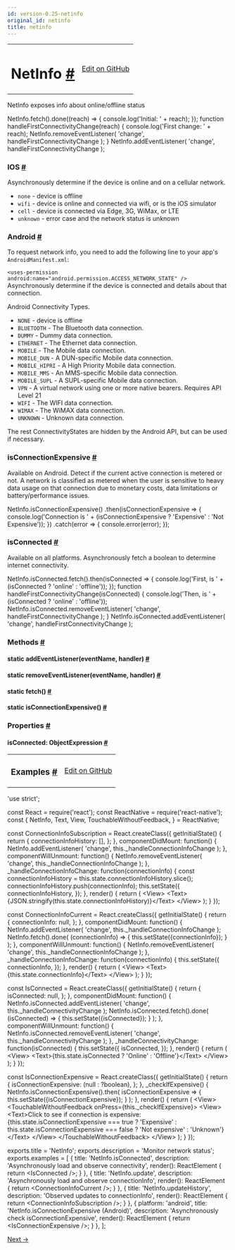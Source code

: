 ```yaml
---
id: version-0.25-netinfo
original_id: netinfo
title: netinfo
---
```

<a id="content"></a><table width="100%"><tbody><tr><td><h1><a class="anchor" name="netinfo"></a>NetInfo <a class="hash-link" href="docs/netinfo.html#netinfo">#</a></h1></td><td style="text-align:right;"><a target="_blank" href="https://github.com/facebook/react-native/blob/master/Libraries/Network/NetInfo.js">Edit on GitHub</a></td></tr></tbody></table><div><div><p>NetInfo exposes info about online/offline status</p><div class="prism language-javascript">NetInfo<span class="token punctuation">.</span><span class="token function">fetch<span class="token punctuation">(</span></span><span class="token punctuation">)</span><span class="token punctuation">.</span><span class="token function">done<span class="token punctuation">(</span></span><span class="token punctuation">(</span>reach<span class="token punctuation">)</span> <span class="token operator">=</span><span class="token operator">&gt;</span> <span class="token punctuation">{</span>
  console<span class="token punctuation">.</span><span class="token function">log<span class="token punctuation">(</span></span><span class="token string">'Initial: '</span> <span class="token operator">+</span> reach<span class="token punctuation">)</span><span class="token punctuation">;</span>
<span class="token punctuation">}</span><span class="token punctuation">)</span><span class="token punctuation">;</span>
<span class="token keyword">function</span> <span class="token function">handleFirstConnectivityChange<span class="token punctuation">(</span></span>reach<span class="token punctuation">)</span> <span class="token punctuation">{</span>
  console<span class="token punctuation">.</span><span class="token function">log<span class="token punctuation">(</span></span><span class="token string">'First change: '</span> <span class="token operator">+</span> reach<span class="token punctuation">)</span><span class="token punctuation">;</span>
  NetInfo<span class="token punctuation">.</span><span class="token function">removeEventListener<span class="token punctuation">(</span></span>
    <span class="token string">'change'</span><span class="token punctuation">,</span>
    handleFirstConnectivityChange
  <span class="token punctuation">)</span><span class="token punctuation">;</span>
<span class="token punctuation">}</span>
NetInfo<span class="token punctuation">.</span><span class="token function">addEventListener<span class="token punctuation">(</span></span>
  <span class="token string">'change'</span><span class="token punctuation">,</span>
  handleFirstConnectivityChange
<span class="token punctuation">)</span><span class="token punctuation">;</span></div><h3><a class="anchor" name="ios"></a>IOS <a class="hash-link" href="docs/netinfo.html#ios">#</a></h3><p>Asynchronously determine if the device is online and on a cellular network.</p><ul><li><code>none</code> - device is offline</li><li><code>wifi</code> - device is online and connected via wifi, or is the iOS simulator</li><li><code>cell</code> - device is connected via Edge, 3G, WiMax, or LTE</li><li><code>unknown</code> - error case and the network status is unknown</li></ul><h3><a class="anchor" name="android"></a>Android <a class="hash-link" href="docs/netinfo.html#android">#</a></h3><p>To request network info, you need to add the following line to your
app's <code>AndroidManifest.xml</code>:</p><p><code>&lt;uses-permission android:name="android.permission.ACCESS_NETWORK_STATE" /&gt;</code>
Asynchronously determine if the device is connected and details about that connection.</p><p>Android Connectivity Types.</p><ul><li><code>NONE</code> - device is offline</li><li><code>BLUETOOTH</code> - The Bluetooth data connection.</li><li><code>DUMMY</code> -  Dummy data connection.</li><li><code>ETHERNET</code> - The Ethernet data connection.</li><li><code>MOBILE</code> - The Mobile data connection.</li><li><code>MOBILE_DUN</code> - A DUN-specific Mobile data connection.</li><li><code>MOBILE_HIPRI</code> - A High Priority Mobile data connection.</li><li><code>MOBILE_MMS</code> - An MMS-specific Mobile data connection.</li><li><code>MOBILE_SUPL</code> -  A SUPL-specific Mobile data connection.</li><li><code>VPN</code> -  A virtual network using one or more native bearers. Requires API Level 21</li><li><code>WIFI</code> - The WIFI data connection.</li><li><code>WIMAX</code> -  The WiMAX data connection.</li><li><code>UNKNOWN</code> - Unknown data connection.</li></ul><p>The rest ConnectivityStates are hidden by the Android API, but can be used if necessary.</p><h3><a class="anchor" name="isconnectionexpensive"></a>isConnectionExpensive <a class="hash-link" href="docs/netinfo.html#isconnectionexpensive">#</a></h3><p>Available on Android. Detect if the current active connection is metered or not. A network is
classified as metered when the user is sensitive to heavy data usage on that connection due to
monetary costs, data limitations or battery/performance issues.</p><div class="prism language-javascript">NetInfo<span class="token punctuation">.</span><span class="token function">isConnectionExpensive<span class="token punctuation">(</span></span><span class="token punctuation">)</span>
<span class="token punctuation">.</span><span class="token function">then<span class="token punctuation">(</span></span>isConnectionExpensive <span class="token operator">=</span><span class="token operator">&gt;</span> <span class="token punctuation">{</span>
  console<span class="token punctuation">.</span><span class="token function">log<span class="token punctuation">(</span></span><span class="token string">'Connection is '</span> <span class="token operator">+</span> <span class="token punctuation">(</span>isConnectionExpensive <span class="token operator">?</span> <span class="token string">'Expensive'</span> <span class="token punctuation">:</span> <span class="token string">'Not Expensive'</span><span class="token punctuation">)</span><span class="token punctuation">)</span><span class="token punctuation">;</span>
<span class="token punctuation">}</span><span class="token punctuation">)</span>
<span class="token punctuation">.</span><span class="token keyword">catch</span><span class="token punctuation">(</span>error <span class="token operator">=</span><span class="token operator">&gt;</span> <span class="token punctuation">{</span>
  console<span class="token punctuation">.</span><span class="token function">error<span class="token punctuation">(</span></span>error<span class="token punctuation">)</span><span class="token punctuation">;</span>
<span class="token punctuation">}</span><span class="token punctuation">)</span><span class="token punctuation">;</span></div><h3><a class="anchor" name="isconnected"></a>isConnected <a class="hash-link" href="docs/netinfo.html#isconnected">#</a></h3><p>Available on all platforms. Asynchronously fetch a boolean to determine
internet connectivity.</p><div class="prism language-javascript">NetInfo<span class="token punctuation">.</span>isConnected<span class="token punctuation">.</span><span class="token function">fetch<span class="token punctuation">(</span></span><span class="token punctuation">)</span><span class="token punctuation">.</span><span class="token function">then<span class="token punctuation">(</span></span>isConnected <span class="token operator">=</span><span class="token operator">&gt;</span> <span class="token punctuation">{</span>
  console<span class="token punctuation">.</span><span class="token function">log<span class="token punctuation">(</span></span><span class="token string">'First, is '</span> <span class="token operator">+</span> <span class="token punctuation">(</span>isConnected <span class="token operator">?</span> <span class="token string">'online'</span> <span class="token punctuation">:</span> <span class="token string">'offline'</span><span class="token punctuation">)</span><span class="token punctuation">)</span><span class="token punctuation">;</span>
<span class="token punctuation">}</span><span class="token punctuation">)</span><span class="token punctuation">;</span>
<span class="token keyword">function</span> <span class="token function">handleFirstConnectivityChange<span class="token punctuation">(</span></span>isConnected<span class="token punctuation">)</span> <span class="token punctuation">{</span>
  console<span class="token punctuation">.</span><span class="token function">log<span class="token punctuation">(</span></span><span class="token string">'Then, is '</span> <span class="token operator">+</span> <span class="token punctuation">(</span>isConnected <span class="token operator">?</span> <span class="token string">'online'</span> <span class="token punctuation">:</span> <span class="token string">'offline'</span><span class="token punctuation">)</span><span class="token punctuation">)</span><span class="token punctuation">;</span>
  NetInfo<span class="token punctuation">.</span>isConnected<span class="token punctuation">.</span><span class="token function">removeEventListener<span class="token punctuation">(</span></span>
    <span class="token string">'change'</span><span class="token punctuation">,</span>
    handleFirstConnectivityChange
  <span class="token punctuation">)</span><span class="token punctuation">;</span>
<span class="token punctuation">}</span>
NetInfo<span class="token punctuation">.</span>isConnected<span class="token punctuation">.</span><span class="token function">addEventListener<span class="token punctuation">(</span></span>
  <span class="token string">'change'</span><span class="token punctuation">,</span>
  handleFirstConnectivityChange
<span class="token punctuation">)</span><span class="token punctuation">;</span></div></div><span><h3><a class="anchor" name="methods"></a>Methods <a class="hash-link" href="docs/netinfo.html#methods">#</a></h3><div class="props"><div class="prop"><h4 class="propTitle"><a class="anchor" name="addeventlistener"></a><span class="propType">static </span>addEventListener<span class="propType">(eventName, handler)</span> <a class="hash-link" href="docs/netinfo.html#addeventlistener">#</a></h4></div><div class="prop"><h4 class="propTitle"><a class="anchor" name="removeeventlistener"></a><span class="propType">static </span>removeEventListener<span class="propType">(eventName, handler)</span> <a class="hash-link" href="docs/netinfo.html#removeeventlistener">#</a></h4></div><div class="prop"><h4 class="propTitle"><a class="anchor" name="fetch"></a><span class="propType">static </span>fetch<span class="propType">()</span> <a class="hash-link" href="docs/netinfo.html#fetch">#</a></h4></div><div class="prop"><h4 class="propTitle"><a class="anchor" name="isconnectionexpensive"></a><span class="propType">static </span>isConnectionExpensive<span class="propType">()</span> <a class="hash-link" href="docs/netinfo.html#isconnectionexpensive">#</a></h4></div></div></span><span><h3><a class="anchor" name="properties"></a>Properties <a class="hash-link" href="docs/netinfo.html#properties">#</a></h3><div class="props"><div class="prop"><h4 class="propTitle"><a class="anchor" name="isconnected"></a>isConnected<span class="propType">: ObjectExpression</span> <a class="hash-link" href="docs/netinfo.html#isconnected">#</a></h4></div></div></span></div><div><table width="100%"><tbody><tr><td><h3><a class="anchor" name="examples"></a>Examples <a class="hash-link" href="docs/netinfo.html#examples">#</a></h3></td><td style="text-align:right;"><a target="_blank" href="https://github.com/facebook/react-native/blob/master/Examples/UIExplorer/NetInfoExample.js">Edit on GitHub</a></td></tr></tbody></table><div class="prism language-javascript"><span class="token string">'use strict'</span><span class="token punctuation">;</span>

const React <span class="token operator">=</span> <span class="token function">require<span class="token punctuation">(</span></span><span class="token string">'react'</span><span class="token punctuation">)</span><span class="token punctuation">;</span>
const ReactNative <span class="token operator">=</span> <span class="token function">require<span class="token punctuation">(</span></span><span class="token string">'react-native'</span><span class="token punctuation">)</span><span class="token punctuation">;</span>
const <span class="token punctuation">{</span>
  NetInfo<span class="token punctuation">,</span>
  Text<span class="token punctuation">,</span>
  View<span class="token punctuation">,</span>
  TouchableWithoutFeedback<span class="token punctuation">,</span>
<span class="token punctuation">}</span> <span class="token operator">=</span> ReactNative<span class="token punctuation">;</span>

const ConnectionInfoSubscription <span class="token operator">=</span> React<span class="token punctuation">.</span><span class="token function">createClass<span class="token punctuation">(</span></span><span class="token punctuation">{</span>
  <span class="token function">getInitialState<span class="token punctuation">(</span></span><span class="token punctuation">)</span> <span class="token punctuation">{</span>
    <span class="token keyword">return</span> <span class="token punctuation">{</span>
      connectionInfoHistory<span class="token punctuation">:</span> <span class="token punctuation">[</span><span class="token punctuation">]</span><span class="token punctuation">,</span>
    <span class="token punctuation">}</span><span class="token punctuation">;</span>
  <span class="token punctuation">}</span><span class="token punctuation">,</span>
  componentDidMount<span class="token punctuation">:</span> <span class="token keyword">function</span><span class="token punctuation">(</span><span class="token punctuation">)</span> <span class="token punctuation">{</span>
    NetInfo<span class="token punctuation">.</span><span class="token function">addEventListener<span class="token punctuation">(</span></span>
        <span class="token string">'change'</span><span class="token punctuation">,</span>
        <span class="token keyword">this</span><span class="token punctuation">.</span>_handleConnectionInfoChange
    <span class="token punctuation">)</span><span class="token punctuation">;</span>
  <span class="token punctuation">}</span><span class="token punctuation">,</span>
  componentWillUnmount<span class="token punctuation">:</span> <span class="token keyword">function</span><span class="token punctuation">(</span><span class="token punctuation">)</span> <span class="token punctuation">{</span>
    NetInfo<span class="token punctuation">.</span><span class="token function">removeEventListener<span class="token punctuation">(</span></span>
        <span class="token string">'change'</span><span class="token punctuation">,</span>
        <span class="token keyword">this</span><span class="token punctuation">.</span>_handleConnectionInfoChange
    <span class="token punctuation">)</span><span class="token punctuation">;</span>
  <span class="token punctuation">}</span><span class="token punctuation">,</span>
  _handleConnectionInfoChange<span class="token punctuation">:</span> <span class="token keyword">function</span><span class="token punctuation">(</span>connectionInfo<span class="token punctuation">)</span> <span class="token punctuation">{</span>
    const connectionInfoHistory <span class="token operator">=</span> <span class="token keyword">this</span><span class="token punctuation">.</span>state<span class="token punctuation">.</span>connectionInfoHistory<span class="token punctuation">.</span><span class="token function">slice<span class="token punctuation">(</span></span><span class="token punctuation">)</span><span class="token punctuation">;</span>
    connectionInfoHistory<span class="token punctuation">.</span><span class="token function">push<span class="token punctuation">(</span></span>connectionInfo<span class="token punctuation">)</span><span class="token punctuation">;</span>
    <span class="token keyword">this</span><span class="token punctuation">.</span><span class="token function">setState<span class="token punctuation">(</span></span><span class="token punctuation">{</span>
      connectionInfoHistory<span class="token punctuation">,</span>
    <span class="token punctuation">}</span><span class="token punctuation">)</span><span class="token punctuation">;</span>
  <span class="token punctuation">}</span><span class="token punctuation">,</span>
  <span class="token function">render<span class="token punctuation">(</span></span><span class="token punctuation">)</span> <span class="token punctuation">{</span>
    <span class="token keyword">return</span> <span class="token punctuation">(</span>
        &lt;View<span class="token operator">&gt;</span>
          &lt;Text<span class="token operator">&gt;</span><span class="token punctuation">{</span>JSON<span class="token punctuation">.</span><span class="token function">stringify<span class="token punctuation">(</span></span><span class="token keyword">this</span><span class="token punctuation">.</span>state<span class="token punctuation">.</span>connectionInfoHistory<span class="token punctuation">)</span><span class="token punctuation">}</span>&lt;<span class="token operator">/</span>Text<span class="token operator">&gt;</span>
        &lt;<span class="token operator">/</span>View<span class="token operator">&gt;</span>
    <span class="token punctuation">)</span><span class="token punctuation">;</span>
  <span class="token punctuation">}</span>
<span class="token punctuation">}</span><span class="token punctuation">)</span><span class="token punctuation">;</span>

const ConnectionInfoCurrent <span class="token operator">=</span> React<span class="token punctuation">.</span><span class="token function">createClass<span class="token punctuation">(</span></span><span class="token punctuation">{</span>
  <span class="token function">getInitialState<span class="token punctuation">(</span></span><span class="token punctuation">)</span> <span class="token punctuation">{</span>
    <span class="token keyword">return</span> <span class="token punctuation">{</span>
      connectionInfo<span class="token punctuation">:</span> <span class="token keyword">null</span><span class="token punctuation">,</span>
    <span class="token punctuation">}</span><span class="token punctuation">;</span>
  <span class="token punctuation">}</span><span class="token punctuation">,</span>
  componentDidMount<span class="token punctuation">:</span> <span class="token keyword">function</span><span class="token punctuation">(</span><span class="token punctuation">)</span> <span class="token punctuation">{</span>
    NetInfo<span class="token punctuation">.</span><span class="token function">addEventListener<span class="token punctuation">(</span></span>
        <span class="token string">'change'</span><span class="token punctuation">,</span>
        <span class="token keyword">this</span><span class="token punctuation">.</span>_handleConnectionInfoChange
    <span class="token punctuation">)</span><span class="token punctuation">;</span>
    NetInfo<span class="token punctuation">.</span><span class="token function">fetch<span class="token punctuation">(</span></span><span class="token punctuation">)</span><span class="token punctuation">.</span><span class="token function">done<span class="token punctuation">(</span></span>
        <span class="token punctuation">(</span>connectionInfo<span class="token punctuation">)</span> <span class="token operator">=</span><span class="token operator">&gt;</span> <span class="token punctuation">{</span> <span class="token keyword">this</span><span class="token punctuation">.</span><span class="token function">setState<span class="token punctuation">(</span></span><span class="token punctuation">{</span>connectionInfo<span class="token punctuation">}</span><span class="token punctuation">)</span><span class="token punctuation">;</span> <span class="token punctuation">}</span>
    <span class="token punctuation">)</span><span class="token punctuation">;</span>
  <span class="token punctuation">}</span><span class="token punctuation">,</span>
  componentWillUnmount<span class="token punctuation">:</span> <span class="token keyword">function</span><span class="token punctuation">(</span><span class="token punctuation">)</span> <span class="token punctuation">{</span>
    NetInfo<span class="token punctuation">.</span><span class="token function">removeEventListener<span class="token punctuation">(</span></span>
        <span class="token string">'change'</span><span class="token punctuation">,</span>
        <span class="token keyword">this</span><span class="token punctuation">.</span>_handleConnectionInfoChange
    <span class="token punctuation">)</span><span class="token punctuation">;</span>
  <span class="token punctuation">}</span><span class="token punctuation">,</span>
  _handleConnectionInfoChange<span class="token punctuation">:</span> <span class="token keyword">function</span><span class="token punctuation">(</span>connectionInfo<span class="token punctuation">)</span> <span class="token punctuation">{</span>
    <span class="token keyword">this</span><span class="token punctuation">.</span><span class="token function">setState<span class="token punctuation">(</span></span><span class="token punctuation">{</span>
      connectionInfo<span class="token punctuation">,</span>
    <span class="token punctuation">}</span><span class="token punctuation">)</span><span class="token punctuation">;</span>
  <span class="token punctuation">}</span><span class="token punctuation">,</span>
  <span class="token function">render<span class="token punctuation">(</span></span><span class="token punctuation">)</span> <span class="token punctuation">{</span>
    <span class="token keyword">return</span> <span class="token punctuation">(</span>
        &lt;View<span class="token operator">&gt;</span>
          &lt;Text<span class="token operator">&gt;</span><span class="token punctuation">{</span><span class="token keyword">this</span><span class="token punctuation">.</span>state<span class="token punctuation">.</span>connectionInfo<span class="token punctuation">}</span>&lt;<span class="token operator">/</span>Text<span class="token operator">&gt;</span>
        &lt;<span class="token operator">/</span>View<span class="token operator">&gt;</span>
    <span class="token punctuation">)</span><span class="token punctuation">;</span>
  <span class="token punctuation">}</span>
<span class="token punctuation">}</span><span class="token punctuation">)</span><span class="token punctuation">;</span>

const IsConnected <span class="token operator">=</span> React<span class="token punctuation">.</span><span class="token function">createClass<span class="token punctuation">(</span></span><span class="token punctuation">{</span>
  <span class="token function">getInitialState<span class="token punctuation">(</span></span><span class="token punctuation">)</span> <span class="token punctuation">{</span>
    <span class="token keyword">return</span> <span class="token punctuation">{</span>
      isConnected<span class="token punctuation">:</span> <span class="token keyword">null</span><span class="token punctuation">,</span>
    <span class="token punctuation">}</span><span class="token punctuation">;</span>
  <span class="token punctuation">}</span><span class="token punctuation">,</span>
  componentDidMount<span class="token punctuation">:</span> <span class="token keyword">function</span><span class="token punctuation">(</span><span class="token punctuation">)</span> <span class="token punctuation">{</span>
    NetInfo<span class="token punctuation">.</span>isConnected<span class="token punctuation">.</span><span class="token function">addEventListener<span class="token punctuation">(</span></span>
        <span class="token string">'change'</span><span class="token punctuation">,</span>
        <span class="token keyword">this</span><span class="token punctuation">.</span>_handleConnectivityChange
    <span class="token punctuation">)</span><span class="token punctuation">;</span>
    NetInfo<span class="token punctuation">.</span>isConnected<span class="token punctuation">.</span><span class="token function">fetch<span class="token punctuation">(</span></span><span class="token punctuation">)</span><span class="token punctuation">.</span><span class="token function">done<span class="token punctuation">(</span></span>
        <span class="token punctuation">(</span>isConnected<span class="token punctuation">)</span> <span class="token operator">=</span><span class="token operator">&gt;</span> <span class="token punctuation">{</span> <span class="token keyword">this</span><span class="token punctuation">.</span><span class="token function">setState<span class="token punctuation">(</span></span><span class="token punctuation">{</span>isConnected<span class="token punctuation">}</span><span class="token punctuation">)</span><span class="token punctuation">;</span> <span class="token punctuation">}</span>
    <span class="token punctuation">)</span><span class="token punctuation">;</span>
  <span class="token punctuation">}</span><span class="token punctuation">,</span>
  componentWillUnmount<span class="token punctuation">:</span> <span class="token keyword">function</span><span class="token punctuation">(</span><span class="token punctuation">)</span> <span class="token punctuation">{</span>
    NetInfo<span class="token punctuation">.</span>isConnected<span class="token punctuation">.</span><span class="token function">removeEventListener<span class="token punctuation">(</span></span>
        <span class="token string">'change'</span><span class="token punctuation">,</span>
        <span class="token keyword">this</span><span class="token punctuation">.</span>_handleConnectivityChange
    <span class="token punctuation">)</span><span class="token punctuation">;</span>
  <span class="token punctuation">}</span><span class="token punctuation">,</span>
  _handleConnectivityChange<span class="token punctuation">:</span> <span class="token keyword">function</span><span class="token punctuation">(</span>isConnected<span class="token punctuation">)</span> <span class="token punctuation">{</span>
    <span class="token keyword">this</span><span class="token punctuation">.</span><span class="token function">setState<span class="token punctuation">(</span></span><span class="token punctuation">{</span>
      isConnected<span class="token punctuation">,</span>
    <span class="token punctuation">}</span><span class="token punctuation">)</span><span class="token punctuation">;</span>
  <span class="token punctuation">}</span><span class="token punctuation">,</span>
  <span class="token function">render<span class="token punctuation">(</span></span><span class="token punctuation">)</span> <span class="token punctuation">{</span>
    <span class="token keyword">return</span> <span class="token punctuation">(</span>
        &lt;View<span class="token operator">&gt;</span>
          &lt;Text<span class="token operator">&gt;</span><span class="token punctuation">{</span><span class="token keyword">this</span><span class="token punctuation">.</span>state<span class="token punctuation">.</span>isConnected <span class="token operator">?</span> <span class="token string">'Online'</span> <span class="token punctuation">:</span> <span class="token string">'Offline'</span><span class="token punctuation">}</span>&lt;<span class="token operator">/</span>Text<span class="token operator">&gt;</span>
        &lt;<span class="token operator">/</span>View<span class="token operator">&gt;</span>
    <span class="token punctuation">)</span><span class="token punctuation">;</span>
  <span class="token punctuation">}</span>
<span class="token punctuation">}</span><span class="token punctuation">)</span><span class="token punctuation">;</span>

const IsConnectionExpensive <span class="token operator">=</span> React<span class="token punctuation">.</span><span class="token function">createClass<span class="token punctuation">(</span></span><span class="token punctuation">{</span>
  <span class="token function">getInitialState<span class="token punctuation">(</span></span><span class="token punctuation">)</span> <span class="token punctuation">{</span>
    <span class="token keyword">return</span> <span class="token punctuation">{</span>
      isConnectionExpensive<span class="token punctuation">:</span> <span class="token punctuation">(</span><span class="token keyword">null</span> <span class="token punctuation">:</span> <span class="token operator">?</span>boolean<span class="token punctuation">)</span><span class="token punctuation">,</span>
    <span class="token punctuation">}</span><span class="token punctuation">;</span>
  <span class="token punctuation">}</span><span class="token punctuation">,</span>
  <span class="token function">_checkIfExpensive<span class="token punctuation">(</span></span><span class="token punctuation">)</span> <span class="token punctuation">{</span>
    NetInfo<span class="token punctuation">.</span><span class="token function">isConnectionExpensive<span class="token punctuation">(</span></span><span class="token punctuation">)</span><span class="token punctuation">.</span><span class="token function">then<span class="token punctuation">(</span></span>
        isConnectionExpensive <span class="token operator">=</span><span class="token operator">&gt;</span> <span class="token punctuation">{</span> <span class="token keyword">this</span><span class="token punctuation">.</span><span class="token function">setState<span class="token punctuation">(</span></span><span class="token punctuation">{</span>isConnectionExpensive<span class="token punctuation">}</span><span class="token punctuation">)</span><span class="token punctuation">;</span> <span class="token punctuation">}</span>
    <span class="token punctuation">)</span><span class="token punctuation">;</span>
  <span class="token punctuation">}</span><span class="token punctuation">,</span>
  <span class="token function">render<span class="token punctuation">(</span></span><span class="token punctuation">)</span> <span class="token punctuation">{</span>
    <span class="token keyword">return</span> <span class="token punctuation">(</span>
        &lt;View<span class="token operator">&gt;</span>
          &lt;TouchableWithoutFeedback onPress<span class="token operator">=</span><span class="token punctuation">{</span><span class="token keyword">this</span><span class="token punctuation">.</span>_checkIfExpensive<span class="token punctuation">}</span><span class="token operator">&gt;</span>
            &lt;View<span class="token operator">&gt;</span>
              &lt;Text<span class="token operator">&gt;</span>Click to see <span class="token keyword">if</span> connection is expensive<span class="token punctuation">:</span>
                <span class="token punctuation">{</span><span class="token keyword">this</span><span class="token punctuation">.</span>state<span class="token punctuation">.</span>isConnectionExpensive <span class="token operator">===</span> <span class="token boolean">true</span> <span class="token operator">?</span> <span class="token string">'Expensive'</span> <span class="token punctuation">:</span>
                <span class="token keyword">this</span><span class="token punctuation">.</span>state<span class="token punctuation">.</span>isConnectionExpensive <span class="token operator">===</span> <span class="token boolean">false</span> <span class="token operator">?</span> <span class="token string">'Not expensive'</span>
                <span class="token punctuation">:</span> <span class="token string">'Unknown'</span><span class="token punctuation">}</span>
              &lt;<span class="token operator">/</span>Text<span class="token operator">&gt;</span>
            &lt;<span class="token operator">/</span>View<span class="token operator">&gt;</span>
          &lt;<span class="token operator">/</span>TouchableWithoutFeedback<span class="token operator">&gt;</span>
        &lt;<span class="token operator">/</span>View<span class="token operator">&gt;</span>
    <span class="token punctuation">)</span><span class="token punctuation">;</span>
  <span class="token punctuation">}</span>
<span class="token punctuation">}</span><span class="token punctuation">)</span><span class="token punctuation">;</span>

exports<span class="token punctuation">.</span>title <span class="token operator">=</span> <span class="token string">'NetInfo'</span><span class="token punctuation">;</span>
exports<span class="token punctuation">.</span>description <span class="token operator">=</span> <span class="token string">'Monitor network status'</span><span class="token punctuation">;</span>
exports<span class="token punctuation">.</span>examples <span class="token operator">=</span> <span class="token punctuation">[</span>
  <span class="token punctuation">{</span>
    title<span class="token punctuation">:</span> <span class="token string">'NetInfo.isConnected'</span><span class="token punctuation">,</span>
    description<span class="token punctuation">:</span> <span class="token string">'Asynchronously load and observe connectivity'</span><span class="token punctuation">,</span>
    <span class="token function">render<span class="token punctuation">(</span></span><span class="token punctuation">)</span><span class="token punctuation">:</span> ReactElement <span class="token punctuation">{</span> <span class="token keyword">return</span> &lt;IsConnected <span class="token operator">/</span><span class="token operator">&gt;</span><span class="token punctuation">;</span> <span class="token punctuation">}</span>
  <span class="token punctuation">}</span><span class="token punctuation">,</span>
  <span class="token punctuation">{</span>
    title<span class="token punctuation">:</span> <span class="token string">'NetInfo.update'</span><span class="token punctuation">,</span>
    description<span class="token punctuation">:</span> <span class="token string">'Asynchronously load and observe connectionInfo'</span><span class="token punctuation">,</span>
    <span class="token function">render<span class="token punctuation">(</span></span><span class="token punctuation">)</span><span class="token punctuation">:</span> ReactElement <span class="token punctuation">{</span> <span class="token keyword">return</span> &lt;ConnectionInfoCurrent <span class="token operator">/</span><span class="token operator">&gt;</span><span class="token punctuation">;</span> <span class="token punctuation">}</span>
  <span class="token punctuation">}</span><span class="token punctuation">,</span>
  <span class="token punctuation">{</span>
    title<span class="token punctuation">:</span> <span class="token string">'NetInfo.updateHistory'</span><span class="token punctuation">,</span>
    description<span class="token punctuation">:</span> <span class="token string">'Observed updates to connectionInfo'</span><span class="token punctuation">,</span>
    <span class="token function">render<span class="token punctuation">(</span></span><span class="token punctuation">)</span><span class="token punctuation">:</span> ReactElement <span class="token punctuation">{</span> <span class="token keyword">return</span> &lt;ConnectionInfoSubscription <span class="token operator">/</span><span class="token operator">&gt;</span><span class="token punctuation">;</span> <span class="token punctuation">}</span>
  <span class="token punctuation">}</span><span class="token punctuation">,</span>
  <span class="token punctuation">{</span>
    platform<span class="token punctuation">:</span> <span class="token string">'android'</span><span class="token punctuation">,</span>
    title<span class="token punctuation">:</span> <span class="token string">'NetInfo.isConnectionExpensive (Android)'</span><span class="token punctuation">,</span>
    description<span class="token punctuation">:</span> <span class="token string">'Asynchronously check isConnectionExpensive'</span><span class="token punctuation">,</span>
    <span class="token function">render<span class="token punctuation">(</span></span><span class="token punctuation">)</span><span class="token punctuation">:</span> ReactElement <span class="token punctuation">{</span> <span class="token keyword">return</span> &lt;IsConnectionExpensive <span class="token operator">/</span><span class="token operator">&gt;</span><span class="token punctuation">;</span> <span class="token punctuation">}</span>
  <span class="token punctuation">}</span><span class="token punctuation">,</span>
<span class="token punctuation">]</span><span class="token punctuation">;</span></div></div><div class="docs-prevnext"><a class="docs-next" href="docs/panresponder.html#content">Next →</a></div>